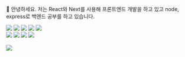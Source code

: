 
📌 안녕하세요. 저는 React와 Next를 사용해 프론트엔드 개발을 하고 있고 node, express로 백엔드 공부를 하고 있습니다.
<div styled={{display:flex}}
  <img src="https://img.shields.io/badge/TypeScript-3178C6.svg?style=for-the-badge&logo=TypeScript&logoColor=white"> 
  <img src="https://img.shields.io/badge/react-61DAFB?style=for-the-badge&logo=react&logoColor=black">
   <img src="https://img.shields.io/badge/Next-black?style=for-the-badge&logo=next.js&logoColor=white">
  <img src="https://img.shields.io/badge/redux-5319E7?style=for-the-badge&logo=redux&logoColor=white">
   <img src="https://img.shields.io/badge/node.js-339933?style=for-the-badge&logo=Node.js&logoColor=white">
  <img src="https://img.shields.io/badge/express-000000?style=for-the-badge&logo=express&logoColor=white">
  
  <div styled={{display:flex}}
    <a href="https://hits.seeyoufarm.com"><img src="https://hits.seeyoufarm.com/api/count/incr/badge.svg?url=https%3A%2F%2Fgithub.com%2Fkagrin97&count_bg=%233D9EC8&title_bg=%23555555&icon=&icon_color=%23E7E7E7&title=GitHub+Hits&edge_flat=false"/></a>  
    <a href="https://hits.seeyoufarm.com"><img src="https://hits.seeyoufarm.com/api/count/incr/badge.svg?url=https%3A%2F%2Fgithub.com%2Fkagrin97%2FPortfolio&count_bg=%2379C83D&title_bg=%23555555&icon=&icon_color=%23E7E7E7&title=Portfolio+GitHub+Hits&edge_flat=false"/></a>
    <a href="https://hits.seeyoufarm.com"><img src="https://hits.seeyoufarm.com/api/count/incr/badge.svg?url=https%3A%2F%2Fgithub.com%2Fkagrin97%2FNextJS-myblog&count_bg=%239B36C1&title_bg=%23555555&icon=&icon_color=%23E7E7E7&title=Blog+GitHub+Hits&edge_flat=false"/></a>
    <a href="https://hits.seeyoufarm.com"><img src="https://hits.seeyoufarm.com/api/count/incr/badge.svg?url=https%3A%2F%2Fgithub.com%2Fkagrin97%2FMyCalendar-MERN&count_bg=%23EFEC22&title_bg=%23555555&icon=&icon_color=%23E7E7E7&title=My+Calendar+Hits&edge_flat=false"/></a>
  </div>  
</div>
</br>

  <img src="https://github-readme-stats.vercel.app/api?username=kagrin97&hide=stars&theme=radical" />
